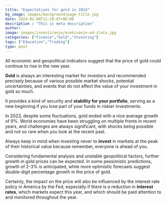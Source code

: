 ```yaml
---
title: "Expectations for gold in 2024"
bg_image: images/background/page-title.jpg
date: 2024-02-08T11:10:07+06:00
description : "This is meta description"
author:
image: images/investiranje/ocekivanje-od-zlata.jpg
categories: ["Finance","Gold","Investing"]
tags: ["Education","Trading"]
type: post
---
```

All economic and geopolitical indicators suggest that the price of gold could continue to rise in the new year. 

**Gold** is always an interesting market for investors and recommended precisely because of various possible market shocks, potential uncertainties, and events that do not affect the value of your investment in gold so much.

It provides a kind of security and **stability for your portfolio**, serving as a new beginning if you lose part of your funds in riskier investments.

In 2023, despite some fluctuations, gold ended with a nice average growth of 9%. World economies have been struggling on multiple fronts in recent years, and challenges are always significant, with shocks being possible and not so rare when you look at the recent past.

Always keep in mind when investing never to **invest** in markets at the peak of their historical value because remember, everyone is ahead of you.

Considering fundamental analysis and unstable geopolitical factors, further growth in gold prices can be expected. In some pessimistic predictions, growth of 2-3% is anticipated, while more optimistic forecasts suggest double-digit percentage growth in the price of gold.

Certainly, the impact on the price will also be influenced by the interest rate policy in America by the Fed, especially if there is a reduction in **interest rates**, which markets expect this year, and which should be paid attention to and monitored throughout the year.


